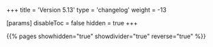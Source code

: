 +++
title = 'Version 5.13'
type = 'changelog'
weight = -13

[params]
  disableToc = false
  hidden = true
+++

{{% pages showhidden="true" showdivider="true" reverse="true" %}}
